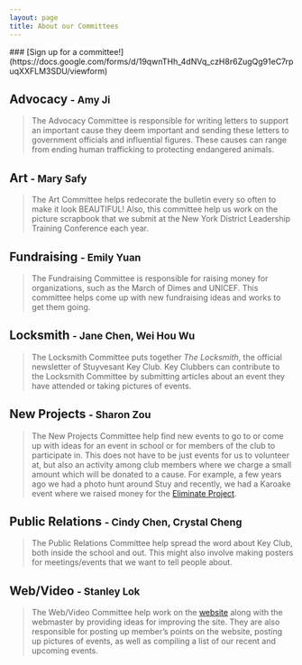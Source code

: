 ```yaml
---
layout: page
title: About our Committees
---
```

<div class="text-center" markdown="1">
### [Sign up for a committee!](https://docs.google.com/forms/d/19qwnTHh_4dNVq_czH8r6ZugQg91eC7rpuqXXFLM3SDU/viewform)
</div>

## Advocacy <small> - Amy Ji</small>

<blockquote>The Advocacy Committee is responsible for writing letters to support an important cause they deem important and sending these letters to government officials and influential figures. These causes can range from ending human trafficking to protecting endangered animals.</blockquote>

## Art <small> - Mary Safy</small>

<blockquote>The Art Committee helps redecorate the bulletin every so often to make it look BEAUTIFUL! Also, this committee help us work on the picture scrapbook that we submit at the New York District Leadership Training Conference each year.</blockquote>

## Fundraising <small> - Emily Yuan</small>

<blockquote>The Fundraising Committee is responsible for raising money for organizations, such as the March of Dimes and UNICEF. This committee helps come up with new fundraising ideas and works to get them going.</blockquote>

## Locksmith <small> - Jane Chen, Wei Hou Wu</small>

<blockquote>The Locksmith Committee puts together <em>The Locksmith</em>, the official newsletter of Stuyvesant Key Club. Key Clubbers can contribute to the Locksmith Committee by submitting articles about an event they have attended or taking pictures of events.</blockquote>

## New Projects <small> - Sharon Zou</small>

<blockquote>The New Projects Committee help find new events to go to or come up with ideas for an event in school or for members of the club to participate in. This does not have to be just events for us to volunteer at, but also an activity among club members where we charge a small amount which will be donated to a cause. For example, a few years ago we had a photo hunt around Stuy and recently, we had a Karoake event where we raised money for the <a href="http://www.keyclub.org/service/TheEliminateProject.aspx">Eliminate Project</a>.</blockquote>

## Public Relations <small> - Cindy Chen, Crystal Cheng</small>

<blockquote>The Public Relations Committee help spread the word about Key Club, both inside the school and out. This might also involve making posters for meetings/events that we want to tell people about.</blockquote>

## Web/Video <small> - Stanley Lok</small>

<blockquote>The Web/Video Committee help work on the <a href="/">website</a> along with the webmaster by providing ideas for improving the site. They are also responsible for posting up member’s points on the website, posting up pictures of events, as well as compiling a list of our recent and upcoming events.</blockquote> 
